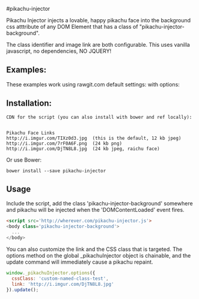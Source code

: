#pikachu-injector

Pikachu Injector injects a lovable, happy pikachu face into the background css atttribute of any DOM Element that has a class of "pikachu-injector-background".

The class identifier and image link are both configurable. This uses vanilla javascript, no dependencies, NO JQUERY!


## Examples:

These examples work using rawgit.com
default settings:
with options:


## Installation:

```
CDN for the script (you can also install with bower and ref locally):


Pikachu Face Links
http://i.imgur.com/TIXz0d3.jpg  (this is the default, 12 kb jpeg)
http://i.imgur.com/7rF0A6F.png  (24 kb png)
http://i.imgur.com/DjTN8L8.jpg  (24 kb jpeg, raichu face)
```
Or use Bower:

```
bower install --save pikachu-injector
```

## Usage

Include the script, add the class 'pikachu-injector-background' somewhere and pikachu will be injected when the 'DOMContentLoaded' event fires.

```html
<script src='http://wherever.com/pikachu-injector.js'>
<body class='pikachu-injector-background'>
  ...
</body>
```

You can also customize the link and the CSS class that is targeted. The options method on the global _pikachuInjector object is chainable, and the update command will immediately cause a pikachu repaint.

```javascript
window._pikachuInjector.options({
  cssClass: 'custom-named-class-test',
  link: 'http://i.imgur.com/DjTN8L8.jpg'
}).update();
```

